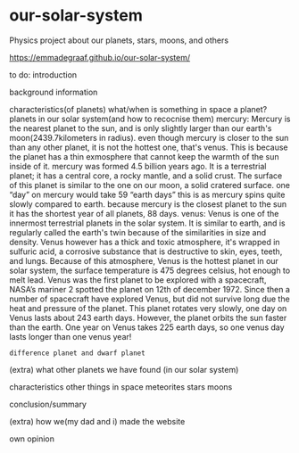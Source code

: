 # our-solar-system
Physics project about our planets, stars, moons, and others

https://emmadegraaf.github.io/our-solar-system/

to do:
introduction

background information

characteristics(of planets)
	what/when is something in space a planet?
	planets in our solar system(and how to recocnise them)
	mercury:
Mercury is the nearest planet to the sun, and is only slightly larger than our earth's moon(2439.7kilometers in radius). even though mercury is closer to the sun than any other planet, it is not the hottest one, that's venus. This is because the planet has a thin exmosphere that cannot keep the warmth of the sun inside of it. mercury was formed 4.5 billion years ago. 
It is a terrestrial planet; it has a central core, a rocky mantle, and a solid crust. The surface of this planet is similar to the one on our moon, a solid cratered surface. one “day” on mercury would take 59 “earth days” this is as mercury spins quite slowly compared to earth. because mercury is the closest planet to the sun it has the shortest year of all planets, 88 days. 
	venus:
Venus is one of the innermost terrestrial planets in the solar system. It is similar to earth, and is regularly called the earth's twin because of the similarities in size and density. Venus however has a thick and toxic atmosphere, it's wrapped in sulfuric acid, a corrosive substance that is destructive to skin, eyes, teeth, and lungs. Because of this atmosphere, Venus is the hottest planet in our solar system, the surface temperature is 475 degrees celsius, hot enough to melt lead. 
Venus was the first planet to be explored with a spacecraft, NASA’s mariner 2 spotted the planet on 12th of december 1972. Since then a number of spacecraft have explored Venus, but did not survive long due the heat and pressure of the planet. This planet rotates very slowly, one day on Venus lasts about 243 earth days. However, the planet orbits the sun faster than the earth. One year on Venus takes 225 earth days, so one venus day lasts longer than one venus year!

	difference planet and dwarf planet
(extra) what other planets we have found (in our solar system)

characteristics other things in space
	meteorites
	stars
	moons

conclusion/summary

(extra) how we(my dad and i) made the website

own opinion


